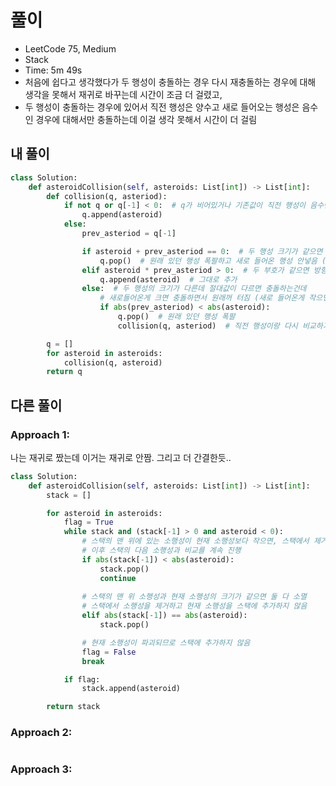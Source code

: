 # 풀이
- LeetCode 75, Medium
- Stack
- Time: 5m 49s
- 처음에 쉽다고 생각했다가 두 행성이 충돌하는 경우 다시 재충돌하는 경우에 대해 생각을 못해서 재귀로 바꾸는데 시간이 조금 더 걸렸고, 
- 두 행성이 충돌하는 경우에 있어서 직전 행성은 양수고 새로 들어오는 행성은 음수인 경우에 대해서만 충돌하는데 이걸 생각 못해서 시간이 더 걸림

## 내 풀이
```py
class Solution:
    def asteroidCollision(self, asteroids: List[int]) -> List[int]:
        def collision(q, asteriod):
            if not q or q[-1] < 0:  # q가 비어있거나 기존값이 직전 행성이 음수면 충돌안하니깐 그냥 넣음
                q.append(asteroid)
            else:
                prev_asteriod = q[-1]

                if asteroid + prev_asteriod == 0:  # 두 행성 크기가 같으면
                    q.pop()  # 원래 있던 행성 폭팔하고 새로 들어온 행성 안넣음 (둘다 폭팔)
                elif asteroid * prev_asteriod > 0:  # 두 부호가 같으면 방향이 같은거니깐
                    q.append(asteroid)  # 그대로 추가
                else:  # 두 행성의 크기가 다른데 절대값이 다르면 충돌하는건데
                    # 새로들어온게 크면 충돌하면서 원래꺼 터짐 (새로 들어온게 작으면 폭팔하는거라 q에 안넣고 끝냄)
                    if abs(prev_asteriod) < abs(asteroid):
                        q.pop()  # 원래 있던 행성 폭팔
                        collision(q, asteriod)  # 직전 행성이랑 다시 비교하기

        q = []
        for asteroid in asteroids:
            collision(q, asteroid)
        return q
```

## 다른 풀이
### Approach 1:
나는 재귀로 짰는데 이거는 재귀로 안짬. 그리고 더 간결한듯..
```py
class Solution:
    def asteroidCollision(self, asteroids: List[int]) -> List[int]:
        stack = []

        for asteroid in asteroids:
            flag = True
            while stack and (stack[-1] > 0 and asteroid < 0):
                # 스택의 맨 위에 있는 소행성이 현재 소행성보다 작으면, 스택에서 제거
                # 이후 스택의 다음 소행성과 비교를 계속 진행
                if abs(stack[-1]) < abs(asteroid):
                    stack.pop()
                    continue
                
                # 스택의 맨 위 소행성과 현재 소행성의 크기가 같으면 둘 다 소멸
                # 스택에서 소행성을 제거하고 현재 소행성을 스택에 추가하지 않음
                elif abs(stack[-1]) == abs(asteroid):
                    stack.pop()

                # 현재 소행성이 파괴되므로 스택에 추가하지 않음
                flag = False
                break

            if flag:
                stack.append(asteroid)

        return stack

```

### Approach 2:
```py
```

### Approach 3:
```py
```